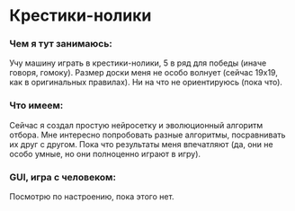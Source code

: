 # Крестики-нолики

### Чем я тут занимаюсь:

Учу машину играть в крестики-нолики, 5 в ряд для победы (иначе говоря, гомоку). Размер доски меня не особо волнует (сейчас 19х19, как в оригинальных правилах).
Ни на что не ориентируюсь (пока что).

### Что имеем:

Сейчас я создал простую нейросетку и эволюционный алгоритм отбора. Мне интересно попробовать разные алгоритмы, посравнивать их друг с другом. Пока что результаты меня впечатляют (да, они не особо умные, но они полноценно играют в игру).

### GUI, игра с человеком:

Посмотрю по настроению, пока этого нет.
